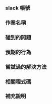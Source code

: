<!-- 

標題格式請統一，基本上如果有用過 ptt 的話，標題的格式應該不陌生，就是[]裡面放分類，分類有以下幾種：

1. 課號（可以在課程的標題找到）
2. 建議
3. 閒聊
4. 其他

以下是範例：
[FE201] 有關第六個作業
[建議] 課程上的一些建議
[閒聊] 大家還有推薦哪些課程嗎

以下是課程相關提問的預設模板，如果不是要提問課程相關問題，可以把以下模板整個拿掉
-->


### slack 帳號
<!-- 範例：huli -->

### 作業名稱
<!-- 範例：2. 讓畫面變得更動態：神奇的 CSS transition -->

### 碰到的問題
<!-- 範例：無法置中對齊 -->

### 預期的行為
<!-- .container 應該要對整個畫面置中對齊 -->

### 嘗試過的解決方法
<!-- 嘗試過 flexbox，但不太會用，不知道有沒有其他方法？ -->

### 相關程式碼
<!-- 可以附上 github, github page 或是 codepen 相關連結 -->

### 補充說明
<!-- 可以在這邊補充上面沒提到的 -->
